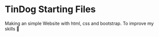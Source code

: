 # TinDog Starting Files

Making an simple Website with html, css and bootstrap.
To improve my skills 🙂
